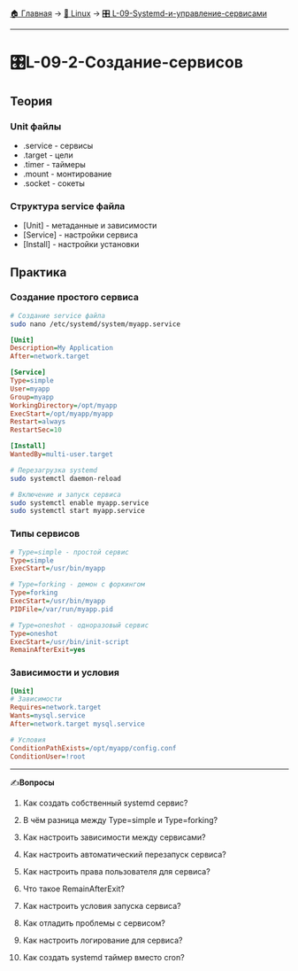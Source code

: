 [🏠 Главная](../../README.md) → [🐧 Linux](../../README.md#-linux) → [🎛️ L-09-Systemd-и-управление-сервисами](../../README.md#-l-09-systemd-и-управление-сервисами)

---

# 🎛️L-09-2-Создание-сервисов

## Теория

### Unit файлы
- .service - сервисы
- .target - цели
- .timer - таймеры
- .mount - монтирование
- .socket - сокеты

### Структура service файла
- [Unit] - метаданные и зависимости
- [Service] - настройки сервиса
- [Install] - настройки установки

## Практика

### Создание простого сервиса
```bash
# Создание service файла
sudo nano /etc/systemd/system/myapp.service
```

```ini
[Unit]
Description=My Application
After=network.target

[Service]
Type=simple
User=myapp
Group=myapp
WorkingDirectory=/opt/myapp
ExecStart=/opt/myapp/myapp
Restart=always
RestartSec=10

[Install]
WantedBy=multi-user.target
```

```bash
# Перезагрузка systemd
sudo systemctl daemon-reload

# Включение и запуск сервиса
sudo systemctl enable myapp.service
sudo systemctl start myapp.service
```

### Типы сервисов
```ini
# Type=simple - простой сервис
Type=simple
ExecStart=/usr/bin/myapp

# Type=forking - демон с форкингом
Type=forking
ExecStart=/usr/bin/myapp
PIDFile=/var/run/myapp.pid

# Type=oneshot - одноразовый сервис
Type=oneshot
ExecStart=/usr/bin/init-script
RemainAfterExit=yes
```

### Зависимости и условия
```ini
[Unit]
# Зависимости
Requires=network.target
Wants=mysql.service
After=network.target mysql.service

# Условия
ConditionPathExists=/opt/myapp/config.conf
ConditionUser=!root
```

---

✍️**Вопросы**

1. Как создать собственный systemd сервис?

2. В чём разница между Type=simple и Type=forking?

3. Как настроить зависимости между сервисами?

4. Как настроить автоматический перезапуск сервиса?

5. Как настроить права пользователя для сервиса?

6. Что такое RemainAfterExit?

7. Как настроить условия запуска сервиса?

8. Как отладить проблемы с сервисом?

9. Как настроить логирование для сервиса?

10. Как создать systemd таймер вместо cron?
